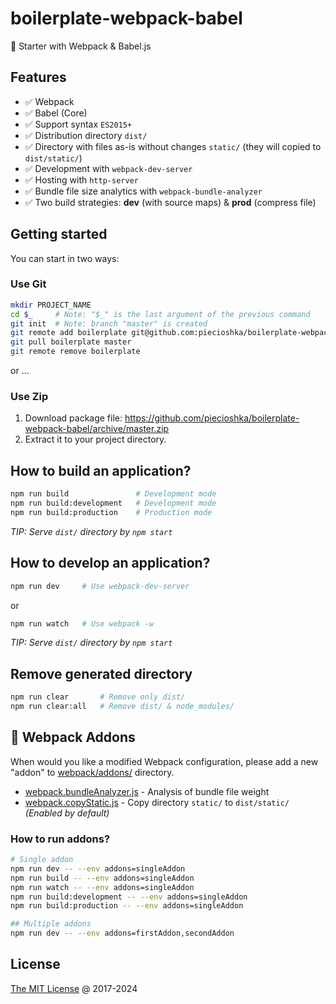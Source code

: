 # boilerplate-webpack-babel

🍴 Starter with Webpack & Babel.js

## Features

* ✅ Webpack
* ✅ Babel (Core)
* ✅ Support syntax `ES2015+`
* ✅ Distribution directory `dist/`
* ✅ Directory with files as-is without changes `static/` (they will copied to `dist/static/`)
* ✅ Development with `webpack-dev-server`
* ✅ Hosting with `http-server`
* ✅ Bundle file size analytics with `webpack-bundle-analyzer`
* ✅ Two build strategies: **dev** (with source maps) & **prod** (compress file)

## Getting started

You can start in two ways:

### Use Git

```bash
mkdir PROJECT_NAME
cd $_     # Note: "$_" is the last argument of the previous command
git init  # Note: branch "master" is created
git remote add boilerplate git@github.com:piecioshka/boilerplate-webpack-babel.git
git pull boilerplate master
git remote remove boilerplate
```

or ...

### Use Zip

1. Download package file:
    <https://github.com/piecioshka/boilerplate-webpack-babel/archive/master.zip>
2. Extract it to your project directory.

## How to build an application?

```bash
npm run build               # Development mode
npm run build:development   # Development mode
npm run build:production    # Production mode
```

_TIP: Serve `dist/` directory by `npm start`_

## How to develop an application?

```bash
npm run dev     # Use webpack-dev-server
```

or

```bash
npm run watch   # Use webpack -w
```

_TIP: Serve `dist/` directory by `npm start`_

## Remove generated directory

```bash
npm run clear       # Remove only dist/
npm run clear:all   # Remove dist/ & node_modules/
```

## 🧩 Webpack Addons

When would you like a modified Webpack configuration, please add a new "addon"
to [webpack/addons/](webpack/addons/) directory.

* [webpack.bundleAnalyzer.js](webpack/addons/webpack.bundleAnalyzer.js) - Analysis of bundle file weight
* [webpack.copyStatic.js](webpack/addons/webpack.copyStatic.js) - Copy directory `static/` to `dist/static/` _(Enabled by default)_

### How to run addons?

```bash
# Single addon
npm run dev -- --env addons=singleAddon
npm run build -- --env addons=singleAddon
npm run watch -- --env addons=singleAddon
npm run build:development -- --env addons=singleAddon
npm run build:production -- --env addons=singleAddon

## Multiple addons
npm run dev -- --env addons=firstAddon,secondAddon
```

## License

[The MIT License](https://piecioshka.mit-license.org) @ 2017-2024
